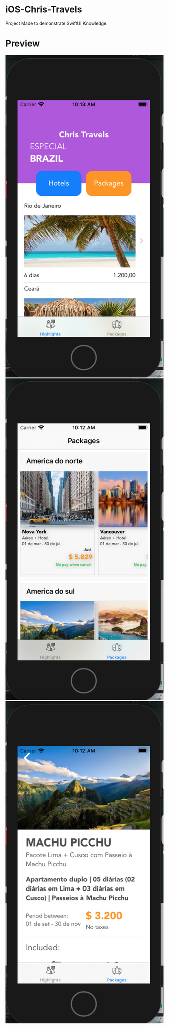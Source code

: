 # iOS-Chris-Travels
Project Made to demonstrate SwiftUI Knowledge.

# Preview
![alt text](https://github.com/renatomateusx/iOS-Chris-Travels/blob/[master]/1.png?raw=true)
![alt text](https://github.com/renatomateusx/iOS-Chris-Travels/blob/[master]/2.png?raw=true)
![alt text](https://github.com/renatomateusx/iOS-Chris-Travels/blob/[master]/3.png?raw=true)
